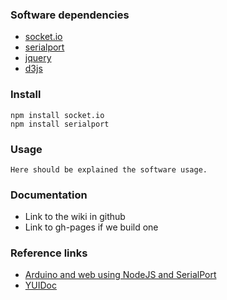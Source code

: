 ### Software dependencies

 * [socket.io](http://socket.io)
 * [serialport](https://github.com/voodootikigod/node-serialport)
 * [jquery](http://jquery.com)
 * [d3js](http://d3js.org)


### Install

```
npm install socket.io
npm install serialport
```

### Usage

```
Here should be explained the software usage.
```

### Documentation

 * Link to the wiki in github
 * Link to gh-pages if we build one


### Reference links

 * [Arduino and web using NodeJS and SerialPort](http://www.codeproject.com/Articles/389676/Arduino-and-the-Web-using-NodeJS-and-SerialPort)
 * [YUIDoc](http://yui.github.io/yuidoc/)
